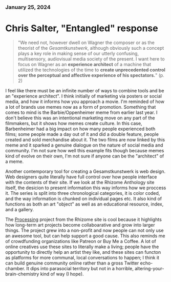 ### January 25, 2024  
# Chris Salter, "Entangled" response  

<!--Brainstorm
 - Posters/marketing
 - Websites
 - Design process/research
 - Music production/mixing
 - Ongoing crowdfunding (Patreon, Buy Me a Coffee)
 - Barbenheimer
-->
<!--Describing Gesamstkunstwerk-->

> "We need not, however dwell on Wagner the composer or as the theorist of the *Gesamtkunstwerk*, although obviously such a concept plays a key role in making sense of our utterly confusing, multisensory, audiovisual media society of the present. I want here to focus on Wagner as an **experience architect** of a machine that utilized the technologies of the time to **create unprecedented control over the perceptual and affective experience of his spectators.**" (p. 2)  

<!--Contemporary toos for creating a Gesamstkunstwerk-->

I feel like there must be an infinite number of ways to combine tools and be an "experience architect". I think initially of marketing via posters or social media, and how it informs how you approach a movie. I'm reminded of how a lot of brands use memes now as a form of promotion. Something that comes to mind is the Barbie/Oppenheimer meme from earlier last year. I don't believe this was an intentional marketing move on any part of the filmmakers, but it shows how memes create culture. In this case, Barbenheimer had a big impact on how many people experienced both films; some people made a day out of it and did a double feature, people created and sold merchandise about it. The two films are now linked by this meme and it sparked a genuine dialogue on the nature of social media and community. I'm not sure how well this example fits though because memes kind of evolve on their own, I'm not sure if anyone can be the "architect" of a meme.

Another contemporary tool for creating a Gesamstkunstwerk is web design. Web designers quite literally have full control over how people interface with the contents of their site. If we look at the Rhizome Anthology site itself, the desicion to present information this way informs how we proccess it. The series is split into three chronological categories, it is color coded, and the way information is chunked on individual pages  etc. It also kind of functions as both an art "object" as well as an educational resource, index, and a gallery. 

The [Processing](https://anthology.rhizome.org/processing) project from the Rhizome site is cool because it highlights how long-term art projects become collaboarative and grow into larger things. The project grew into a non-profit and now people can not only use an awesome tool, but can help support a good cause. This also reminds me of crowdfunding organizations like Patreon or Buy Me a Coffee. A lot of online creatives use these sites to literally make a living; people have the opportunity to directly help an artist they like, and these sites can functon as platforms for more communal, local conversations to happen; I think it can build genuine community online rather than a gross Twitter echo-chamber. It dips into parasocial territory but not in a horrible, altering-your-brain-chemistry kind of way (I hope).

